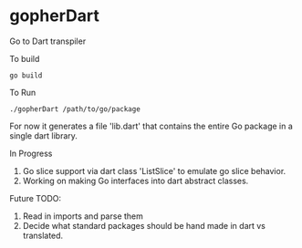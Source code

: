 # gopherDart
Go to Dart transpiler

To build
```
go build
```

To Run
```
./gopherDart /path/to/go/package
```

For now it generates a file 'lib.dart' that contains the entire Go package in a single dart library.

In Progress
1. Go slice support via dart class 'ListSlice' to emulate go slice behavior.
2. Working on making Go interfaces into dart abstract classes.

Future TODO:
1. Read in imports and parse them
2. Decide what standard packages should be hand made in dart vs translated.
